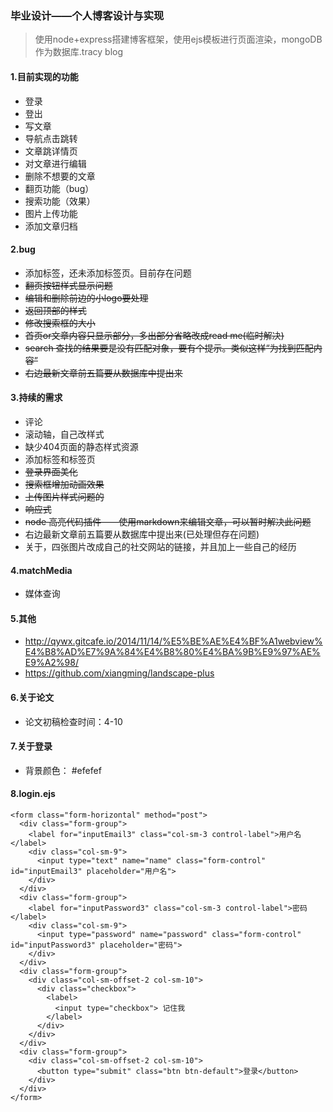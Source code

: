 ### 毕业设计——个人博客设计与实现
> 使用node+express搭建博客框架，使用ejs模板进行页面渲染，mongoDB作为数据库.tracy blog

#### 1.目前实现的功能
- 登录
- 登出
- 写文章
- 导航点击跳转
- 文章跳详情页
- 对文章进行编辑
- 删除不想要的文章
- 翻页功能（bug）
- 搜索功能（效果）
- 图片上传功能
- 添加文章归档


#### 2.bug
- 添加标签，还未添加标签页。目前存在问题
- <del>翻页按钮样式显示问题</del>
- <del>编辑和删除前边的小logo要处理</del>
- <del>返回顶部的样式</del>
- <del>修改搜索框的大小</del>
- <del>首页or文章内容只显示部分，多出部分省略改成read me(临时解决)</del>
- <del>search 查找的结果要是没有匹配对象，要有个提示。类似这样“为找到匹配内容”</del>
- <del>右边最新文章前五篇要从数据库中提出来</del>

#### 3.持续的需求
- 评论
- 滚动轴，自己改样式
- 缺少404页面的静态样式资源
- 添加标签和标签页
- <del>登录界面美化</del>
- <del>搜索框增加动画效果</del>
- <del>上传图片样式问题的</del>
- <del>响应式</del>
- <del>node 高亮代码插件——使用markdown来编辑文章，可以暂时解决此问题</del>
- 右边最新文章前五篇要从数据库中提出来(已处理但存在问题)
- 关于，四张图片改成自己的社交网站的链接，并且加上一些自己的经历

#### 4.matchMedia
- 媒体查询

#### 5.其他
- http://qywx.gitcafe.io/2014/11/14/%E5%BE%AE%E4%BF%A1webview%E4%B8%AD%E7%9A%84%E4%B8%80%E4%BA%9B%E9%97%AE%E9%A2%98/
- https://github.com/xiangming/landscape-plus

#### 6.关于论文
- 论文初稿检查时间：4-10

#### 7.关于登录
- 背景颜色： #efefef


#### 8.login.ejs

```
<form class="form-horizontal" method="post">
  <div class="form-group">
    <label for="inputEmail3" class="col-sm-3 control-label">用户名</label>
    <div class="col-sm-9">
      <input type="text" name="name" class="form-control" id="inputEmail3" placeholder="用户名">
    </div>
  </div>
  <div class="form-group">
    <label for="inputPassword3" class="col-sm-3 control-label">密码</label>
    <div class="col-sm-9">
      <input type="password" name="password" class="form-control" id="inputPassword3" placeholder="密码">
    </div>
  </div>
  <div class="form-group">
    <div class="col-sm-offset-2 col-sm-10">
      <div class="checkbox">
        <label>
          <input type="checkbox"> 记住我
        </label>
      </div>
    </div>
  </div>
  <div class="form-group">
    <div class="col-sm-offset-2 col-sm-10">
      <button type="submit" class="btn btn-default">登录</button>
    </div>
  </div>
</form>
```

